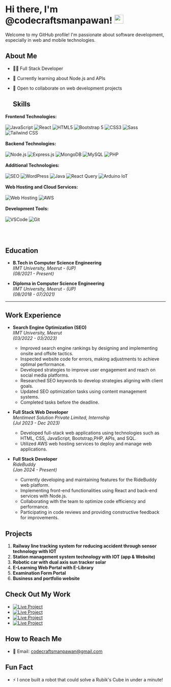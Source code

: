 # Hi there, I'm @codecraftsmanpawan!  <img src="https://media.giphy.com/media/hvRJCLFzcasrR4ia7z/giphy.gif" width="28">

Welcome to my GitHub profile! I'm passionate about software development, especially in web and mobile technologies.

## About Me
- 👨‍💻 Full Stack Developer
- 🌱 Currently learning about Node.js and APIs
- 💼 Open to collaborate on web development projects

  ## Skills

**Frontend Technologies:**<br/><br/>
![JavaScript](https://img.shields.io/badge/JavaScript-F0DB4F?style=for-the-badge&labelColor=black&logo=javascript&logoColor=F0DB4F)
![React](https://img.shields.io/badge/React-61DBFB?style=for-the-badge&labelColor=black&logo=react&logoColor=61DBFB)
![HTML5](https://img.shields.io/badge/HTML5-E34F26?style=for-the-badge&labelColor=black&logo=html5&logoColor=white)
![Bootstrap 5](https://img.shields.io/badge/Bootstrap-563D7C?style=for-the-badge&logo=bootstrap&logoColor=white)
![CSS3](https://img.shields.io/badge/CSS3-1572B6?style=for-the-badge&labelColor=black&logo=css3&logoColor=white)
![Sass](https://img.shields.io/badge/Sass-CC6699?style=for-the-badge&labelColor=black&logo=sass&logoColor=white)
![Tailwind CSS](https://img.shields.io/badge/Tailwind_CSS-092749?style=for-the-badge&labelColor=black&logo=tailwindcss&logoColor=06B6D4)
<br/><br/>
**Backend Technologies:**<br/><br/>
![Node.js](https://img.shields.io/badge/Node.js-3C873A?style=for-the-badge&labelColor=black&logo=node.js&logoColor=3C873A)
![Express.js](https://img.shields.io/badge/Express.js-000000?style=for-the-badge&labelColor=black&logo=express&logoColor=white)
![MongoDB](https://img.shields.io/badge/MongoDB-4EA94B?style=for-the-badge&labelColor=black&logo=mongodb&logoColor=white)
![MySQL](https://img.shields.io/badge/MySQL-4479A1?style=for-the-badge&labelColor=black&logo=mysql&logoColor=white)
![PHP](https://img.shields.io/badge/PHP-777BB4?style=for-the-badge&labelColor=black&logo=php&logoColor=white)
<br/><br/>
**Additional Technologies:**<br/><br/>
![SEO](https://img.shields.io/badge/SEO-47A248?style=for-the-badge&labelColor=black&logo=google&logoColor=white)
![WordPress](https://img.shields.io/badge/WordPress-21759B?style=for-the-badge&labelColor=black&logo=wordpress&logoColor=white)
![Java](https://img.shields.io/badge/Java-007396?style=for-the-badge&labelColor=black&logo=java&logoColor=white)
![React Query](https://img.shields.io/badge/React_Query-FF4154?style=for-the-badge&labelColor=black&logo=react%20query&logoColor=white)
![Arduino IoT](https://img.shields.io/badge/Arduino_IoT-00979D?style=for-the-badge&logo=arduino&logoColor=white)
<br/><br/>
**Web Hosting and Cloud Services:**<br/><br/>
![Web Hosting](https://img.shields.io/badge/Web_Hosting-0078D4?style=for-the-badge&labelColor=black&logo=microsoft-azure&logoColor=white)
![AWS](https://img.shields.io/badge/AWS-232F3E?style=for-the-badge&labelColor=black&logo=amazon-aws&logoColor=white)
<br/><br/>
**Development Tools:**<br/><br/>
![VSCode](https://img.shields.io/badge/Visual_Studio-0078d7?style=for-the-badge&labelColor=black&logo=visual%20studio&logoColor=white)
![Git](https://img.shields.io/badge/Git-F05032?style=for-the-badge&labelColor=black&logo=git&logoColor=white)

<br/>
<br/>

## Education
- **B.Tech in Computer Science Engineering**  
  *IIMT University, Meerut - (UP)*  
  *(08/2021 - Present)*

- **Diploma in Computer Science Engineering**  
  *IIMT University, Meerut - (UP)*  
  *(08/2018 - 07/2021)*

---
## Work Experience
- **Search Engine Optimization (SEO)**  
  *IIMT University, Meerut*  
  *(03/2022 - 03/2023)*
  - Improved search engine rankings by designing and implementing onsite and offsite tactics.
  - Inspected website code for errors, making adjustments to achieve optimal performance.
  - Developed strategies to improve user engagement and reach on social media platforms.
  - Researched SEO keywords to develop strategies aligning with client goals.
  - Updated SEO optimization tasks using content management systems.
  - Completed tasks before the deadline.

- **Full Stack Web Developer**  
  *Mentimeet Solution Private Limited, Internship*  
  *(Jul 2023 - Dec 2023)*
  - Developed full-stack web applications using technologies such as HTML, CSS, JavaScript, Bootstrap,PHP, APIs, and SQL.
  - Utilized AWS web hosting services to deploy and manage web applications.

- **Full Stack Developer**  
  *RideBuddy*  
  *(Jan 2024 - Present)*
  - Currently developing and maintaining features for the RideBuddy web platform.
  - Implementing front-end functionalities using React and back-end services with Node.js.
  - Collaborating with the team to optimize code efficiency and performance.
  - Participating in code reviews and providing constructive feedback for improvements.

## Projects
1. **Railway line tracking system for reducing accident through sensor technology with IOT**
2. **Station management system technology with IOT (app & Website)**
3. **Robotic car with dual axis sun tracker solar**
4. **E-Learning Web Portal with E-Library**
5. **Examination Form Portal**
6. **Business and portfolio website**

## Check Out My Work
- [![Live Project](https://img.shields.io/badge/Live_Project-KavachQR.live-blue.svg)](https://kavachqr.live/)
- [![Live Project](https://img.shields.io/badge/Live_Project-SRJAcademy.org-blue.svg)](https://srjacademy.org/)
- [![Live Project](https://img.shields.io/badge/Live_Project-MenTimeet.com-blue.svg)](https://mentimeet.com/)
- [![Live Project](https://img.shields.io/badge/Live_Project-RideBuddy.app-blue.svg)](https://ridebuddy.app/)

## How to Reach Me
- 📧 Email: codecraftsmanpawan@gmail.com

## Fun Fact
- ⚡ I once built a robot that could solve a Rubik's Cube in under a minute!
